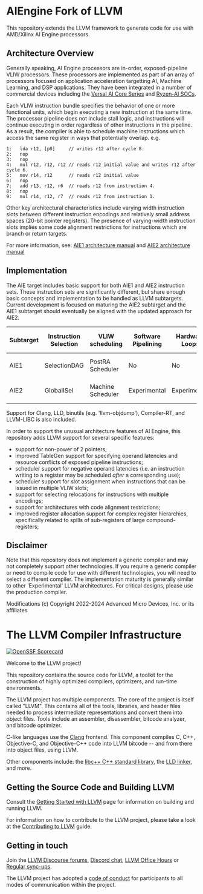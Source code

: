 # AIEngine Fork of LLVM

This repository extends the LLVM framework to generate code for use with AMD/Xilinx AI Engine processors.

## Architecture Overview

Generally speaking, AI Engine processors are in-order, exposed-pipeline VLIW processors.  These processors are implemented as part of an array of processors focused on application acceleration targetting AI, Machine Learning, and DSP applications.  They have been integrated in a number of commercial devices including the [Versal AI Core Series](https://www.amd.com/en/products/adaptive-socs-and-fpgas/versal/ai-core-series.html) and [Ryzen-AI SOCs](https://www.amd.com/en/products/processors/consumer/ryzen-ai.html).

Each VLIW instruction bundle specifies the behavior of one or more functional units, which begin executing a new instruction at the same time.  The processor pipeline does not include stall logic, and instructions will continue executing in order regardless of other instructions in the pipeline.  As a result, the compiler is able to schedule machine instructions which access the same register in ways that potentially overlap.  e.g.

```
1:   lda r12, [p0]     // writes r12 after cycle 8.
2:   nop
3:   nop
4:   mul r12, r12, r12 // reads r12 initial value and writes r12 after cycle 6.
5:   mov r14, r12      // reads r12 initial value
6:   nop
7:   add r13, r12, r6  // reads r12 from instruction 4.
8:   nop
9:   mul r14, r12, r7  // reads r12 from instruction 1.
```

Other key architectural characteristics include varying width instruction slots between different instruction encodings and relatively small address spaces (20-bit pointer registers).  The presence of varying-width instruction slots implies some code alignment restrictions for instructions which are branch or return targets.

For more information, see:
[AIE1 architecture manual](https://docs.amd.com/r/en-US/am009-versal-ai-engine) and 
[AIE2 architecture manual](https://docs.amd.com/r/en-US/am020-versal-aie-ml)


## Implementation

The AIE target includes basic support for both AIE1 and AIE2 instruction sets.  These instruction sets are significantly different, but share enough basic concepts and implementation to be handled as LLVM subtargets.  Current development is focused on maturing the AIE2 subtarget and the AIE1 subtarget should eventually be aligned with the updated approach for AIE2.

| Subtarget | Instruction Selection | VLIW scheduling | Software Pipelining | Hardware Loops | delay slot filling | Floating point | Vector Intrinsics | post-increment addressing |
| --- | --- | --- | --- | --- | --- | --- | --- | --- |
| AIE1 | 	SelectionDAG	| PostRA Scheduler	| No	       | No	            | No    	| Yes, vector fp32	    | Yes, i8, i16, i32	| No  |
| AIE2 |	GlobalISel	    | Machine Scheduler	| Experimental | Experimental	| Yes	    | Yes, vector bfloat	| Yes, i8, i16   	| Yes |

Support for Clang, LLD, binutils (e.g. 'llvm-objdump'), Compiler-RT, and LLVM-LIBC is also included.

In order to support the unusual architecture features of AI Engine, this repository adds LLVM support for several specific features:
- support for non-power of 2 pointers;
- improved TableGen support for specifying operand latencies and resource conflicts of exposed pipeline instructions;
- scheduler support for negative operand latencies (i.e. an instruction writing to a register may be scheduled *after* a corresponding use);
- scheduler support for slot assignment when instructions that can be issued in multiple VLIW slots;
- support for selecting relocations for instructions with multiple encodings;
- support for architectures with code alignment restrictions;
- improved register allocation support for complex register hierarchies, specifically related to spills of sub-registers of large compound-registers;

## Disclaimer

Note that this repository does not implement a generic compiler and may not completely support other technologies.  If you require a generic compiler or need to compile code for use with different technologies, you will need to select a different compiler.  The implementation maturity is generally similar to other 'Experimental' LLVM architectures.  For critical designs, please use the production compiler.

Modifications (c) Copyright 2022-2024 Advanced Micro Devices, Inc. or its affiliates

# The LLVM Compiler Infrastructure

[![OpenSSF Scorecard](https://api.securityscorecards.dev/projects/github.com/llvm/llvm-project/badge)](https://securityscorecards.dev/viewer/?uri=github.com/llvm/llvm-project)

Welcome to the LLVM project!

This repository contains the source code for LLVM, a toolkit for the
construction of highly optimized compilers, optimizers, and run-time
environments.

The LLVM project has multiple components. The core of the project is
itself called "LLVM". This contains all of the tools, libraries, and header
files needed to process intermediate representations and convert them into
object files. Tools include an assembler, disassembler, bitcode analyzer, and
bitcode optimizer.

C-like languages use the [Clang](http://clang.llvm.org/) frontend. This
component compiles C, C++, Objective-C, and Objective-C++ code into LLVM bitcode
-- and from there into object files, using LLVM.

Other components include:
the [libc++ C++ standard library](https://libcxx.llvm.org),
the [LLD linker](https://lld.llvm.org), and more.

## Getting the Source Code and Building LLVM

Consult the
[Getting Started with LLVM](https://llvm.org/docs/GettingStarted.html#getting-the-source-code-and-building-llvm)
page for information on building and running LLVM.

For information on how to contribute to the LLVM project, please take a look at
the [Contributing to LLVM](https://llvm.org/docs/Contributing.html) guide.

## Getting in touch

Join the [LLVM Discourse forums](https://discourse.llvm.org/), [Discord
chat](https://discord.gg/xS7Z362),
[LLVM Office Hours](https://llvm.org/docs/GettingInvolved.html#office-hours) or
[Regular sync-ups](https://llvm.org/docs/GettingInvolved.html#online-sync-ups).

The LLVM project has adopted a [code of conduct](https://llvm.org/docs/CodeOfConduct.html) for
participants to all modes of communication within the project.
